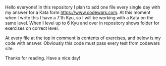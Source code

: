 Hello everyone! 
In this repository I plan to add one file every single day with my answer for a Kata form https://www.codewars.com. 
At this moment when I write this I have a 7'th Kyu, so I will be working with a Kata on the same level. 
When I level up to 6 Kyu and over in repository shows folder for exercises on correct level. 

At every file at the top in comment is contents of exercises, and below is my code with answer.
Obviously this code must pass every test from codewars site. 

Thanks for reading. 
Have a nice day!
